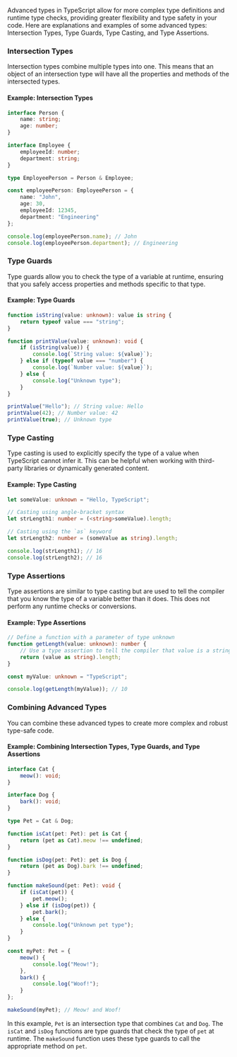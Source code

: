 Advanced types in TypeScript allow for more complex type definitions and runtime type checks, providing greater flexibility and type safety in your code. Here are explanations and examples of some advanced types: Intersection Types, Type Guards, Type Casting, and Type Assertions.

### Intersection Types

Intersection types combine multiple types into one. This means that an object of an intersection type will have all the properties and methods of the intersected types.

#### Example: Intersection Types

```typescript
interface Person {
    name: string;
    age: number;
}

interface Employee {
    employeeId: number;
    department: string;
}

type EmployeePerson = Person & Employee;

const employeePerson: EmployeePerson = {
    name: "John",
    age: 30,
    employeeId: 12345,
    department: "Engineering"
};

console.log(employeePerson.name); // John
console.log(employeePerson.department); // Engineering
```

### Type Guards

Type guards allow you to check the type of a variable at runtime, ensuring that you safely access properties and methods specific to that type.

#### Example: Type Guards

```typescript
function isString(value: unknown): value is string {
    return typeof value === "string";
}

function printValue(value: unknown): void {
    if (isString(value)) {
        console.log(`String value: ${value}`);
    } else if (typeof value === "number") {
        console.log(`Number value: ${value}`);
    } else {
        console.log("Unknown type");
    }
}

printValue("Hello"); // String value: Hello
printValue(42); // Number value: 42
printValue(true); // Unknown type
```

### Type Casting

Type casting is used to explicitly specify the type of a value when TypeScript cannot infer it. This can be helpful when working with third-party libraries or dynamically generated content.

#### Example: Type Casting

```typescript
let someValue: unknown = "Hello, TypeScript";

// Casting using angle-bracket syntax
let strLength1: number = (<string>someValue).length;

// Casting using the `as` keyword
let strLength2: number = (someValue as string).length;

console.log(strLength1); // 16
console.log(strLength2); // 16
```

### Type Assertions

Type assertions are similar to type casting but are used to tell the compiler that you know the type of a variable better than it does. This does not perform any runtime checks or conversions.

#### Example: Type Assertions

```typescript
// Define a function with a parameter of type unknown
function getLength(value: unknown): number {
    // Use a type assertion to tell the compiler that value is a string
    return (value as string).length;
}

const myValue: unknown = "TypeScript";

console.log(getLength(myValue)); // 10
```

### Combining Advanced Types

You can combine these advanced types to create more complex and robust type-safe code.

#### Example: Combining Intersection Types, Type Guards, and Type Assertions

```typescript
interface Cat {
    meow(): void;
}

interface Dog {
    bark(): void;
}

type Pet = Cat & Dog;

function isCat(pet: Pet): pet is Cat {
    return (pet as Cat).meow !== undefined;
}

function isDog(pet: Pet): pet is Dog {
    return (pet as Dog).bark !== undefined;
}

function makeSound(pet: Pet): void {
    if (isCat(pet)) {
        pet.meow();
    } else if (isDog(pet)) {
        pet.bark();
    } else {
        console.log("Unknown pet type");
    }
}

const myPet: Pet = {
    meow() {
        console.log("Meow!");
    },
    bark() {
        console.log("Woof!");
    }
};

makeSound(myPet); // Meow! and Woof!
```

In this example, `Pet` is an intersection type that combines `Cat` and `Dog`. The `isCat` and `isDog` functions are type guards that check the type of `pet` at runtime. The `makeSound` function uses these type guards to call the appropriate method on `pet`.